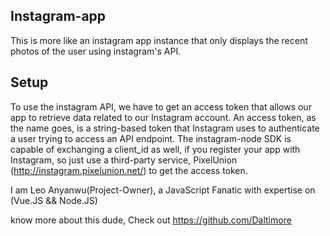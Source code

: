 ## Instagram-app


This is more like an instagram app instance that only displays the recent photos of the user using instagram's API.



## Setup


To use the instagram API,
we have to get an access token that allows our app to retrieve data related to our Instagram account.
An access token, as the name goes,
is a string-based token that Instagram uses to authenticate a user trying to access an API endpoint.
The instagram-node SDK is capable of exchanging a client_id as well,
if you register your app with Instagram,
so just use a third-party service, PixelUnion (http://instagram.pixelunion.net/) to get the access token.




I am Leo Anyanwu(Project-Owner), a JavaScript Fanatic with expertise on (Vue.JS && Node.JS)

know more about this dude, Check out https://github.com/Daltimore


